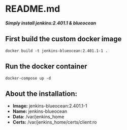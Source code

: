 # README.md

***Simply install jenkins:2.401.1 & blueocean***


## First build the custom docker image

```
docker build -t jenkins-blueocean:2.401.1-1 .
```

## Run the docker container

```
docker-compose up -d
```
  


## About the installation:  

* __Image:__      jenkins-blueocean:2.401.1-1  
* __Name:__       jenkins-blueocean  
* __Data:__       /var/jenkins_home  
* __Certs:__      /var/jenkins_home/certs/client:ro  

